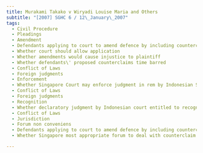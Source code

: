 ```yaml
---
title: Murakami Takako v Wiryadi Louise Maria and Others 
subtitle: "[2007] SGHC 6 / 12\_January\_2007"
tags:
  - Civil Procedure
  - Pleadings
  - Amendment
  - Defendants applying to court to amend defence by including counterclaims and adding fourth defendant to proceedings
  - Whether court should allow application
  - Whether amendments would cause injustice to plaintiff
  - Whether defendants\' proposed counterclaims time barred
  - Conflict of Laws
  - Foreign judgments
  - Enforcement
  - Whether Singapore Court may enforce judgment in rem by Indonesian Supreme Court if subject matter of proceedings not situated in Indonesia when judgment given
  - Conflict of Laws
  - Foreign judgments
  - Recognition
  - Whether declaratory judgment by Indonesian court entitled to recognition wand giving rise to res judicata or issue estoppel
  - Conflict of Laws
  - Jurisdiction
  - Forum non conveniens
  - Defendants applying to court to amend defence by including counterclaim
  - Whether Singapore most appropriate forum to deal with counterclaim

---
```



